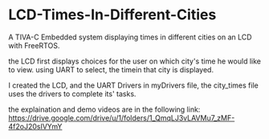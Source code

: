 # LCD-Times-In-Different-Cities
A TIVA-C Embedded system displaying times in different cities on an LCD with FreeRTOS.

the LCD first displays choices for the user on which city's time he would like to view.
using UART to select, the timein that city is displayed.

I created the LCD, and the UART Drivers in myDrivers file, the city_times file uses the drivers to complete its' tasks.

the explaination and demo videos are in the following link:
https://drive.google.com/drive/u/1/folders/1_QmqLJ3vLAVMu7_zMF-4f2oJ20sIVYmY

